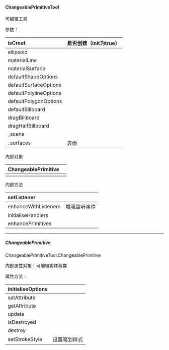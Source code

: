 #### ChangeablePrimitiveTool

可编辑工具

参数：

| isCreat | 是否创建（init为true） |
| :--- | :--- |
| ellipsoid |  |
| materialLine |  |
| materialSurface |  |
| defaultShapeOptions |  |
| defaultSurfaceOptions |  |
| defaultPolylineOptions |  |
| defaultPolygonOptions |  |
| defaultBillboard |  |
| dragBillboard |  |
| dragHalfBillboard |  |
| \_scene |  |
| \_surfaces | 表面 |

内部对象

| ChangeablePrimitive |  |
| :--- | :--- |
|  |  |

内部方法

| setListener |  |
| :--- | :--- |
| enhanceWithListeners | 增强监听事件 |
| initialiseHandlers |  |
| enhancePrimitives |  |

---

##### ChangeablePrimitive

ChangeablePrimitiveTool.ChangeablePrimitive

内部属性对象：可编辑实体基类

属性方法：

| initialiseOptions |  |
| :--- | :--- |
| setAttribute |  |
| getAttribute |  |
| update |  |
| isDestroyed |  |
| destroy |  |
| setStrokeStyle | 设置笔划样式 |



